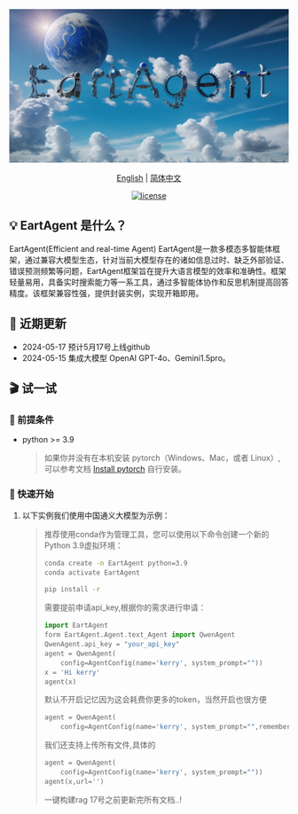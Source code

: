 <div align="center">
<img src="assets/130898843/f145bbb8-ed97-4025-a40b-4260a8a75f6bno_alpha-4.png"  alt="EartAgent logo">
</a>
</div>

<p align="center">
  <a href="./README_EN.md">English</a> |
  <a href="./README.md">简体中文</a> 
</p>

<p align="center">
      <a href="">
    <img height="21" src="https://img.shields.io/badge/License-Apache--2.0-ffffff?style=flat-square&labelColor=d4eaf7&color=1570EF" alt="license">
  </a>
</p>

## 💡 EartAgent 是什么？

EartAgent(Efficient and real-time Agent) EartAgent是一款多模态多智能体框架，通过兼容大模型生态，针对当前大模型存在的诸如信息过时、缺乏外部验证、错误预测频繁等问题，EartAgent框架旨在提升大语言模型的效率和准确性。框架轻量易用，具备实时搜索能力等一系工具，通过多智能体协作和反思机制提高回答精度。该框架兼容性强，提供封装实例，实现开箱即用。

## 📌 近期更新
- 2024-05-17 预计5月17号上线github
- 2024-05-15 集成大模型 OpenAI GPT-4o、Gemini1.5pro。

## 🎬 试一试

### 📝 前提条件

- python >= 3.9 
  > 如果你并没有在本机安装 pytorch（Windows、Mac，或者 Linux）, 可以参考文档 [Install pytorch](https://pytorch.org/) 自行安装。

### 🚀 快速开始

1. 以下实例我们使用中国通义大模型为示例：
   > 推荐使用conda作为管理工具，您可以使用以下命令创建一个新的Python 3.9虚拟环境：
   >
   > ```bash
   > conda create -n EartAgent python=3.9
   > conda activate EartAgent
   > ```
   > ```bash
   > pip install -r
   > ```
   > 需要提前申请api_key,根据你的需求进行申请：
   > ```python
   > import EartAgent
   > form EartAgent.Agent.text_Agent import QwenAgent
   > QwenAgent.api_key = "your_api_key"
   > agent = QwenAgent(
   >     config=AgentConfig(name='kerry', system_prompt=""))
   > x = 'Hi kerry'
   > agent(x)
   >
   > ```
   > 默认不开启记忆因为这会耗费你更多的token，当然开启也很方便
   > ```python
   > agent = QwenAgent(
   >     config=AgentConfig(name='kerry', system_prompt="",remember=True))
   > ```
   > 我们还支持上传所有文件,具体的
   > ```python
   > agent = QwenAgent(
   >     config=AgentConfig(name='kerry', system_prompt=""))
   > agent(x,url='')
   > ```
   > 一键构建rag
   > 17号之前更新完所有文档..!
   
